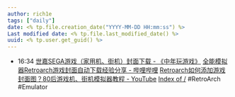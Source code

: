 ```yaml
---
author: rich1e
tags: ["daily"]
date: <% tp.file.creation_date("YYYY-MM-DD HH:mm:ss") %>
Last modified date: <% tp.file.last_modified_date() %>
uuid: <% tp.user.get_guid() %>
---
```


- 16:34 
  [世嘉SEGA游戏（家用机、街机）封面下载 - 《中年玩游戏》](http://game.boxy.cn/sega-cover-wiki/)
  [全能模拟器Retroarch游戏封面自动下载经验分享 - 哔哩哔哩](https://www.bilibili.com/read/cv31717329/)
  [Retroarch如何添加游戏封面图？80后游戏机、街机模拟器教程 - YouTube](https://www.youtube.com/watch?v=adk9r_MeLXc)
  [Index of /](https://thumbnails.libretro.com/)
  #RetroArch #Emulator  